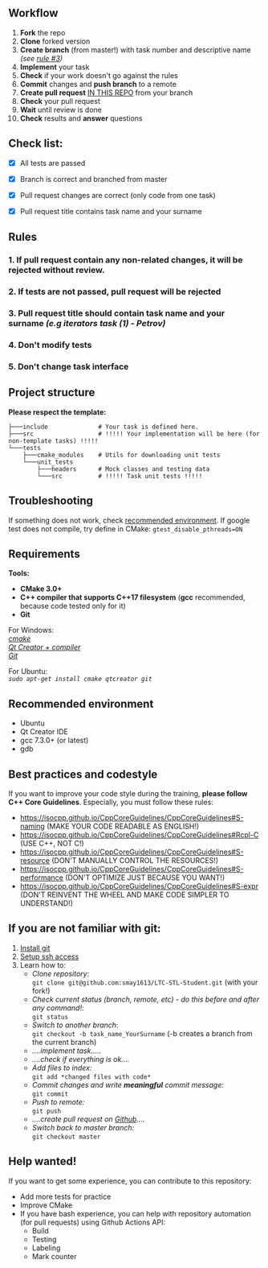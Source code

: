 ## Workflow
1. __Fork__ the repo
2. __Clone__ forked version
3. __Create branch__ (from master!) with task number and descriptive name _(see [rule #3](https://github.com/smay1613/LTC-STL-Student#3-pull-request-name-should-contain-task-name-and-your-surname-eg-iterators-task-1---woodman))_
4. __Implement__ your task
5. __Check__ if your work doesn't go against the rules
6. __Commit__ changes and __push branch__ to a remote
7. __Create pull request__ [IN THIS REPO](https://github.com/smay1613/LTC-STL-Student) from your branch
8. __Check__ your pull request
9. __Wait__ until review is done
10. __Check__ results and __answer__ questions 
  
  
## Check list:
- [x] All tests are passed
- [x] Branch is correct and branched from master
- [x] Pull request changes are correct (only code from one task)
- [x] Pull request title contains task name and your surname
  
  
## Rules

### 1. If pull request contain any non-related changes, it will be rejected without review.
### 2. If tests are not passed, pull request will be rejected
### 3. Pull request title should contain task name and your surname _(e.g iterators task (1) - Petrov)_
### 4. Don't modify tests
### 5. Don't change task interface
  
  
## Project structure
__Please respect the template:__
```shell
├───include              # Your task is defined here.                                                                                                          
├───src                  # !!!!! Your implementation will be here (for non-template tasks) !!!!!                                                                
└───tests                                                                        
    ├───cmake_modules    # Utils for downloading unit tests                                                                                                    
    └───unit_tests                                                                                                              
        ├───headers      # Mock classes and testing data
        └───src          # !!!!! Task unit tests !!!!!
```
  
  
## Troubleshooting
If something does not work, check [recommended environment](https://github.com/smay1613/LTC-STL-Student#recommended-environment).
If google test does not compile, try define in CMake:
`gtest_disable_pthreads=ON`
  
  
## Requirements
**Tools:**  
  * **CMake 3.0+**
  * **C++ compiler that supports C++17 filesystem** (**gcc** recommended, because code tested only for it)
  * **Git**
  
  
For Windows:  
_[cmake](https://cmake.org/download/)_  
_[Qt Creator + compiler](https://www.qt.io/download-qt-installer)_  
_[Git](https://git-scm.com/downloads)_
  
For Ubuntu:  
_`sudo apt-get install cmake qtcreator git`_  
  
  
## Recommended environment
* Ubuntu  
* Qt Creator IDE  
* gcc 7.3.0+ (or latest)  
* gdb  

## Best practices and codestyle  
If you want to improve your code style during the training, **please follow C++ Core Guidelines**.
Especially, you must follow these rules:
* https://isocpp.github.io/CppCoreGuidelines/CppCoreGuidelines#S-naming (MAKE YOUR CODE READABLE AS ENGLISH!)
* https://isocpp.github.io/CppCoreGuidelines/CppCoreGuidelines#Rcpl-C (USE C++, NOT C!)
* https://isocpp.github.io/CppCoreGuidelines/CppCoreGuidelines#S-resource (DON'T MANUALLY CONTROL THE RESOURCES!)
* https://isocpp.github.io/CppCoreGuidelines/CppCoreGuidelines#S-performance (DON'T OPTIMIZE JUST BECAUSE YOU WANT!)
* https://isocpp.github.io/CppCoreGuidelines/CppCoreGuidelines#S-expr (DON'T REINVENT THE WHEEL AND MAKE CODE SIMPLER TO UNDERSTAND!)


## If you are not familiar with git:
1. [Install git](https://git-scm.com/downloads)
2. [Setup ssh access](https://docs.github.com/en/github/authenticating-to-github/connecting-to-github-with-ssh)
2. Learn how to:
   * _Clone repository_:  
        `git clone git@github.com:smay1613/LTC-STL-Student.git` (with your fork!)
   * _Check current status (branch, remote, etc) - do this before and after any command!_:  
        `git status`
   * _Switch to another branch_:  
        `git checkout -b task_name_YourSurname` (-b creates a branch from the current branch)
   * _....implement task....._
   * _....check if everything is ok...._
   * _Add files to index:_   
        `git add *changed files with code*`
   * _Commit changes and write __meaningful__ commit message:_  
        `git commit`
   * _Push to remote:_  
        `git push`
   * _....create pull request on [Github](https://github.com/smay1613/LTC-STL-Student/pulls)...._
   * _Switch back to master branch:_  
        `git checkout master`
        
## Help wanted!
If you want to get some experience, you can contribute to this repository:
* Add more tests for practice
* Improve CMake
* If you have bash experience, you can help with repository automation (for pull requests) using Github Actions API:
  * Build
  * Testing
  * Labeling
  * Mark counter
